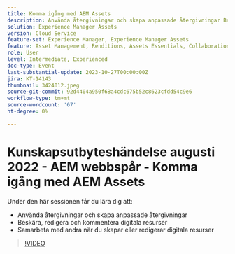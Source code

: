 ```yaml
---
title: Komma igång med AEM Assets
description: Använda återgivningar och skapa anpassade återgivningar Beskära, redigera och kommentera digitala resurser, samarbeta med andra när du skapar eller redigerar digitala resurser
solution: Experience Manager Assets
version: Cloud Service
feature-set: Experience Manager, Experience Manager Assets
feature: Asset Management, Renditions, Assets Essentials, Collaboration
role: User
level: Intermediate, Experienced
doc-type: Event
last-substantial-update: 2023-10-27T00:00:00Z
jira: KT-14143
thumbnail: 3424012.jpeg
source-git-commit: 92d4404a950f68a4cdc675b52c8623cfdd54c9e6
workflow-type: tm+mt
source-wordcount: '67'
ht-degree: 0%

---
```



# Kunskapsutbyteshändelse augusti 2022 - AEM webbspår - Komma igång med AEM Assets

Under den här sessionen får du lära dig att:

* Använda återgivningar och skapa anpassade återgivningar
* Beskära, redigera och kommentera digitala resurser
* Samarbeta med andra när du skapar eller redigerar digitala resurser

>[!VIDEO](https://video.tv.adobe.com/v/3424012/?learn=on)
